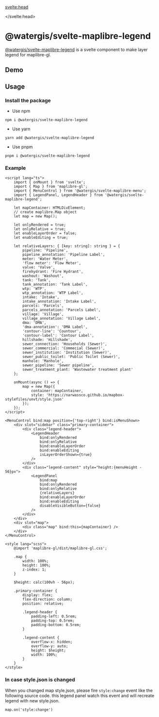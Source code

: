 <svelte:head>

<title>svelte-maplibre-legend | svelte-maplibre-components</title>
<meta name="twitter:title" content="svelte-maplibre-legend | svelte-maplibre-components" />
<meta property="og:title" content="svelte-maplibre-legend | svelte-maplibre-components" />

</svelte:head>

<script lang="ts">
	import Example from "./Example.svelte";
</script>

# @watergis/svelte-maplibre-legend

[@watergis/svelte-maplibre-legend](https://github.com/watergis/svelte-maplibre-components/tree/main/packages/legend) is a svelte component to make layer legend for maplibre-gl.

## Demo

<Example />

## Usage

### Install the package

- Use npm

```
npm i @watergis/svelte-maplibre-legend
```

- Use yarn

```
yarn add @watergis/svelte-maplibre-legend
```

- Use pnpm

```
pnpm i @watergis/svelte-maplibre-legend
```

### Example

```svelte
<script lang="ts">
	import { onMount } from 'svelte';
	import { Map } from 'maplibre-gl';
	import { MenuControl } from '@watergis/svelte-maplibre-menu';
	import { LegendPanel, LegendHeader } from '@watergis/svelte-maplibre-legend';

	let mapContainer: HTMLDivElement;
	// create maplibre.Map object
	let map = new Map();

	let onlyRendered = true;
	let onlyRelative = true;
	let enableLayerOrder = false;
	let enableEditing = true;

	let relativeLayers: { [key: string]: string } = {
		pipeline: 'Pipeline',
		pipeline_annotation: 'Pipeline Label',
		meter: 'Water Meter',
		'flow meter': 'Flow Meter',
		valve: 'Valve',
		firehydrant: 'Fire Hydrant',
		washout: 'Washout',
		tank: 'Tank',
		tank_annotation: 'Tank Label',
		wtp: 'WTP',
		wtp_annotation: 'WTP Label',
		intake: 'Intake',
		intake_annotation: 'Intake Label',
		parcels: 'Parcels',
		parcels_annotation: 'Parcels Label',
		village: 'Village',
		village_annotation: 'Village Label',
		dma: 'DMA',
		'dma-annotation': 'DMA Label',
		'contour-line': 'Countour',
		'contour-label': 'Contour Label',
		hillshade: 'Hillshade',
		sewer_connection: 'Households (Sewer)',
		sewer_commercial: 'Commecial (Sewer)',
		sewer_institution: 'Institution (Sewer)',
		sewer_public_toilet: 'Public Toilet (Sewer)',
		manhole: 'Manhole',
		sewer_pipeline: 'Sewer pipeline',
		sewer_treatment_plant: 'Wastewater treatment plant'
	};

	onMount(async () => {
		map = new Map({
			container: mapContainer,
			style: 'https://narwassco.github.io/mapbox-stylefiles/unvt/style.json'
		});
	});
</script>

<MenuControl bind:map position={'top-right'} bind:isMenuShown>
	<div slot="sidebar" class="primary-container">
		<div class="legend-header">
			<LegendHeader
				bind:onlyRendered
				bind:onlyRelative
				bind:enableLayerOrder
				bind:enableEditing
				isLayerOrderShown={true}
			/>
		</div>
		<div class="legend-content" style="height:{menuHeight - 56}px">
			<LegendPanel
				bind:map
				bind:onlyRendered
				bind:onlyRelative
				{relativeLayers}
				bind:enableLayerOrder
				bind:enableEditing
				disableVisibleButton={false}
			/>
		</div>
	</div>
	<div slot="map">
		<div class="map" bind:this={mapContainer} />
	</div>
</MenuControl>

<style lang="scss">
	@import 'maplibre-gl/dist/maplibre-gl.css';

	.map {
		width: 100%;
		height: 100%;
		z-index: 1;
	}

	$height: calc(100vh - 56px);

	.primary-container {
		display: flex;
		flex-direction: column;
		position: relative;

		.legend-header {
			padding-left: 0.5rem;
			padding-top: 0.5rem;
			padding-bottom: 0.5rem;
		}

		.legend-content {
			overflow-x: hidden;
			overflow-y: auto;
			height: $height;
			width: 100%;
		}
	}
</style>
```

### In case style.json is changed

When you changed map style.json, please fire `style:change` event like the following source code. this legend panel watch this event and will recreate legend with new style.json.

```shell
map.on('style:change')
```
